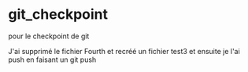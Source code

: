 # git_checkpoint
pour le checkpoint de git

J'ai supprimé le fichier Fourth et recréé un fichier test3 et ensuite je l'ai push en faisant un 
git push

